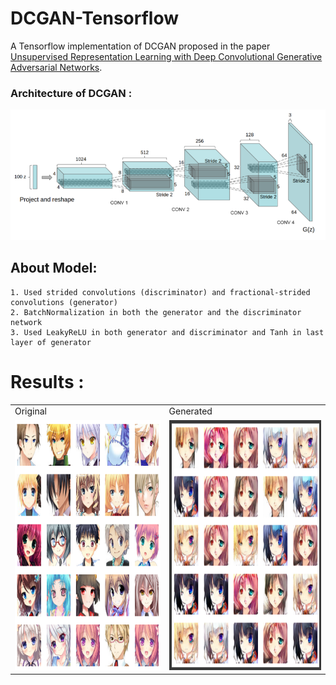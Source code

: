 # DCGAN-Tensorflow
A Tensorflow implementation of DCGAN proposed in the paper [Unsupervised Representation Learning with Deep Convolutional Generative Adversarial Networks](https://arxiv.org/abs/1511.06434).

### Architecture of DCGAN :
<p float="left">
  <img src="https://github.com/IMvision12/DCGAN-Tensorflow/blob/main/images/dcgan.PNG" width="800" />
</p>  

  ## About Model:
    1. Used strided convolutions (discriminator) and fractional-strided convolutions (generator)
    2. BatchNormalization in both the generator and the discriminator network
    3. Used LeakyReLU in both generator and discriminator and Tanh in last layer of generator

# Results :
<table>
  <tr>
    <td>Original</td>
     <td>Generated</td>
  </tr>
  <tr>
    <td><img src="https://github.com/IMvision12/DCGAN-Tensorflow/blob/main/images/__results___4_1.png" width=500 height=400></td>
    <td><img src="https://github.com/IMvision12/DCGAN-Tensorflow/blob/main/images/output.PNG" width=500 height=400></td>
  </tr>
 </table>
